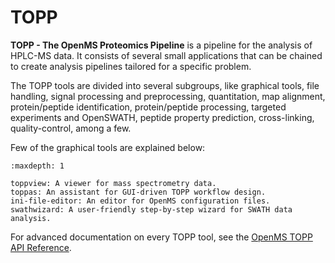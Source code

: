 TOPP
===

**TOPP - The OpenMS Proteomics Pipeline** is a pipeline for the analysis of HPLC-MS data. It consists of several small
applications that can be chained to create analysis pipelines tailored for a specific problem.

The TOPP tools are divided into several subgroups, like graphical tools, file handling, signal processing and
preprocessing, quantitation, map alignment, protein/peptide identification, protein/peptide processing, targeted
experiments and OpenSWATH, peptide property prediction, cross-linking, quality-control, among a few.

Few of the graphical tools are explained below:

```{toctree}
:maxdepth: 1

toppview: A viewer for mass spectrometry data.
toppas: An assistant for GUI-driven TOPP workflow design.
ini-file-editor: An editor for OpenMS configuration files.
swathwizard: A user-friendly step-by-step wizard for SWATH data analysis.
```

For advanced documentation on every TOPP tool, see the [OpenMS TOPP API Reference](https://abibuilder.informatik.uni-tuebingen.de/archive/openms/Documentation/nightly/html/TOPP_documentation.html).

